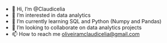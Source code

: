 - 👋 Hi, I’m @Claudicelia
- 👀 I’m interested in data analytics
- 🌱 I’m currently learning SQL and Python (Numpy and Pandas)
- 💞️ I’m looking to collaborate on data analytics projects
- 📫 How to reach me oliveiramclaudicelia@gmail.com

<!---
Claudicelia/Claudicelia is a ✨ special ✨ repository because its `README.md` (this file) appears on your GitHub profile.
You can click the Preview link to take a look at your changes.
--->
